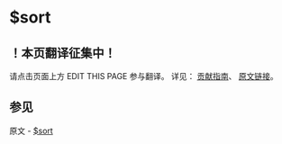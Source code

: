 # $sort

## ！本页翻译征集中！

请点击页面上方 EDIT THIS PAGE 参与翻译。
详见：
[贡献指南]( https://github.com/JinMuInfo/MongoDB-Manual-zh/blob/master/CONTRIBUTING.md )、
[原文链接](  https://docs.mongodb.com/manual/reference/operator/update/sort/  )。

## 参见

原文 - [$sort]( https://docs.mongodb.com/manual/reference/operator/update/sort/ )

